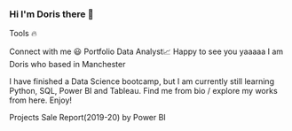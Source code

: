 ### Hi I'm Doris there 👋

Tools 🔥



Connect with me 😃
Portfolio
Data Analyst📈
Happy to see you yaaaaa I am Doris who based in Manchester

I have finished a Data Science bootcamp, but I am currently still learning Python, SQL, Power BI and Tableau. Find me from bio / explore my works from here. Enjoy!

Projects
Sale Report(2019-20) by Power BI

